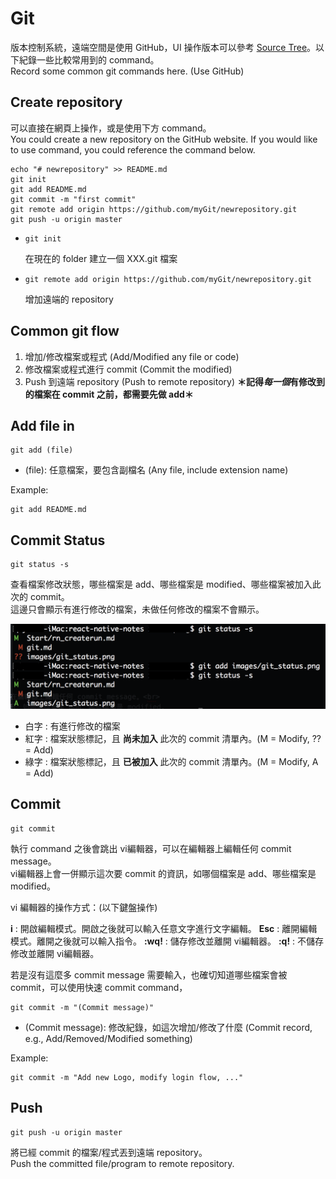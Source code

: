 # Git

版本控制系統，遠端空間是使用 GitHub，UI 操作版本可以參考 [Source Tree](https://www.sourcetreeapp.com/)。以下紀錄一些比較常用到的 command。<br>
Record some common git commands here. (Use GitHub)

## Create repository

可以直接在網頁上操作，或是使用下方 command。<br>
You could create a new repository on the GitHub website. If you would like to use command, you could reference the command below.

```
echo "# newrepository" >> README.md
git init
git add README.md
git commit -m "first commit"
git remote add origin https://github.com/myGit/newrepository.git
git push -u origin master
```

* `git init`

    在現在的 folder 建立一個 XXX.git 檔案

* `git remote add origin https://github.com/myGit/newrepository.git`

    增加遠端的 repository

## Common git flow

1. 增加/修改檔案或程式 (Add/Modified any file or code)
2. 修改檔案或程式進行 commit (Commit the modified)
3. Push 到遠端 repository (Push to remote repository)
**＊記得*每一個*有修改到的檔案在 commit 之前，都需要先做 add＊**

## Add file in

```
git add (file)
```

* (file): 任意檔案，要包含副檔名 (Any file, include extension name)

Example:

```
git add README.md
```

## Commit Status

```
git status -s
```

查看檔案修改狀態，哪些檔案是 add、哪些檔案是 modified、哪些檔案被加入此次的 commit。<br>
這邊只會顯示有進行修改的檔案，未做任何修改的檔案不會顯示。

![File status](/images/git_status.png)

* 白字 : 有進行修改的檔案
* 紅字 : 檔案狀態標記，且 **尚未加入** 此次的 commit 清單內。(M = Modify, ?? = Add)
* 綠字 : 檔案狀態標記，且 **已被加入** 此次的 commit 清單內。(M = Modify, A = Add)

## Commit

```
git commit
```

執行 command 之後會跳出 vi編輯器，可以在編輯器上編輯任何 commit message。<br>
vi編輯器上會一併顯示這次要 commit 的資訊，如哪個檔案是 add、哪些檔案是 modified。

vi 編輯器的操作方式：(以下鍵盤操作)

**i** : 開啟編輯模式。開啟之後就可以輸入任意文字進行文字編輯。
**Esc** : 離開編輯模式。離開之後就可以輸入指令。
**:wq!** : 儲存修改並離開 vi編輯器。
**:q!** : 不儲存修改並離開 vi編輯器。

若是沒有這麼多 commit message 需要輸入，也確切知道哪些檔案會被 commit，可以使用快速 commit command，

```
git commit -m "(Commit message)"
```

* (Commit message): 修改紀錄，如這次增加/修改了什麼 (Commit record, e.g., Add/Removed/Modified something)

Example:

```
git commit -m "Add new Logo, modify login flow, ..."
```

## Push

```
git push -u origin master
```

將已經 commit 的檔案/程式丟到遠端 repository。<br>
Push the committed file/program to remote repository.
